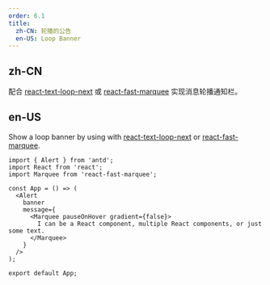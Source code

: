 ```yaml
---
order: 6.1
title:
  zh-CN: 轮播的公告
  en-US: Loop Banner
---
```


## zh-CN

配合 [react-text-loop-next](https://npmjs.com/package/react-text-loop-next) 或 [react-fast-marquee](https://npmjs.com/package/react-fast-marquee) 实现消息轮播通知栏。

## en-US

Show a loop banner by using with [react-text-loop-next](https://npmjs.com/package/react-text-loop-next) or [react-fast-marquee](https://npmjs.com/package/react-fast-marquee).

```tsx
import { Alert } from 'antd';
import React from 'react';
import Marquee from 'react-fast-marquee';

const App = () => (
  <Alert
    banner
    message={
      <Marquee pauseOnHover gradient={false}>
        I can be a React component, multiple React components, or just some text.
      </Marquee>
    }
  />
);

export default App;
```
